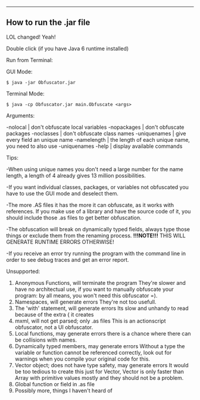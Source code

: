 ------------------------
How to run the .jar file
------------------------

LOL changed! Yeah!

Double click (if you have Java 6 runtime installed)


Run from Terminal:

GUI Mode:

	$ java -jar Obfuscator.jar 

Terminal Mode:

	$ java -cp Obfuscator.jar main.Obfuscate <args>

Arguments:

-nolocal | don't obfuscate local variables
-nopackages | don't obfuscate packages
-noclasses | don't obfuscate class names
-uniquenames | give every field an unique name
-namelength <length> | the length of each unique name, you need to also use -uniquenames
-help | display available commands



Tips:

-When using unique names you don't need a large number for the name length, a length of 4 already gives 13 million possibilities.

-If you want individual classes, packages, or variables not obfuscated you have to use the GUI mode and deselect them.

-The more .AS files it has the more it can obfuscate, as it works with references. If you make use of a library and have the source code of it, you should include those .as files to get better obfuscation.

-The obfuscation will break on dynamically typed fields, always type those things or exclude them from the renaming process.
**!!!NOTE!!!** THIS WILL GENERATE RUNTIME ERRORS OTHERWISE!

-If you receive an error try running the program with the command line in order to see debug traces and get an error report.


Unsupported:

1.	Anonymous Functions, will terminate the program
		They're slower and have no architectual use, if you want to manually obfuscate your program: by all means, you won't need this obfuscator =).
2.	Namespaces, will generate errors
		They're not too usefull.
3.	The 'with' statement, will generate errors
		Its slow and unhandy to read because of the extra { it creates
4.	mxml, will not get parsed; only .as files
		This is an actionscript obfuscator, not a UI obfuscator.
5.	Local functions, may generate errors
		there is a chance where there can be collisions with names.
6.	Dynamically typed members, may generate errors
		Without a type the variable or function cannot be referenced correctly, look out for warnings when you compile your original code for this.
7.	Vector object; does not have type safety, may generate errors
		It would be too tedious to create this just for Vector, Vector is only faster than Array with primitive values mostly and they should not be a problem.
8.	Global function or field in .as file
9.	Possibly more, things I haven't heard of

